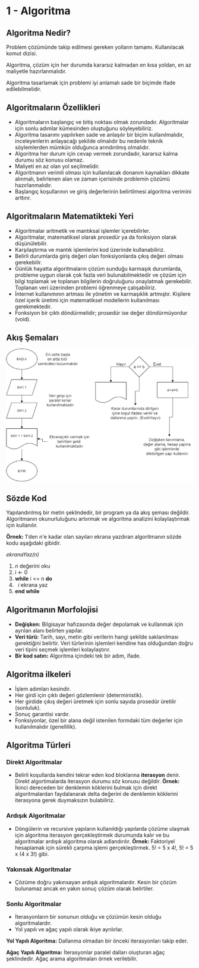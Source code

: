 # 1 - Algoritma

## Algoritma Nedir?

Problem çözümünde takip edilmesi gereken yolların tamamı. Kullanılacak komut dizisi.

Algoritma, çözüm için her durumda kararsız kalmadan en kısa yoldan, en az maliyetle hazırlanmalıdır.

Algoritma tasarlamak için problemi iyi anlamalı sade bir biçimde ifade edilebilmelidir.

## Algoritmaların Özellikleri

- Algoritmaların başlangıç ve bitiş noktası olmak zorundadır. Algoritmalar için sonlu adımlar kümesinden oluştuğunu söyleyebiliriz.
- Algoritma tasarımı yapılırken sade ve anlaşılır bir biçim kullanılmalıdır, inceleyenlerin anlayacağı şekilde olmalıdır bu nedenle teknik söylemlerden mümkün olduğunca arındırılmış olmalıdır.
- Algoritma her durum için cevap vermek zorundadır, kararsız kalma durumu söz konusu olamaz.
- Maliyeti en az olan yol seçilmelidir.
- Algoritmanın verimli olması için kullanılacak donanım kaynakları dikkate alınmalı, belirlenen alan ve zaman içerisinde problemin çözümü hazırlanmalıdır.
- Başlangıç koşullarının ve giriş değerlerinin belirtilmesi algoritma verimini arttırır.

## Algoritmaların Matematikteki Yeri

- Algoritmalar aritmetik ve mantıksal işlemler içerebilirler.
- Algoritmalar, matematiksel olarak prosedür ya da fonksiyon olarak düşünülebilir.
- Karşılaştırma ve mantık işlemlerini kod üzerinde kullanabiliriz.
- Belirli durumlarda giriş değeri olan fonksiyonlarda çıkış değeri olması gerekebilir.
- Günlük hayatta algoritmaların çözüm sunduğu karmaşık durumlarda, probleme uygun olarak çok fazla veri bulunabilmektedir ve çözüm için bilgi toplamak ve toplanan bilgilerin doğruluğunu onaylatmak gerekebilir. Toplanan veri üzerinden problemi öğrenmeye çalışabiliriz.
- İnternet kullanımının artması ile yönetim ve karmaşıklık artmıştır. Kişilere özel içerik üretimi için matematiksel modellerin kullanılması gerekmektedir.
- Fonksiyon bir çıktı döndürmelidir; prosedür ise değer döndürmüyordur (void).

## Akış Şemaları

![Akis](https://github.com/ramisyk/egitim-notlarim/blob/master/algoritma-programlama-veri-yapilari/1_Algoritma/kaynak/Akis1.png)

## Sözde Kod

Yapılandırılmış bir metin şeklindedir, bir program ya da akış şeması değildir. Algoritmanın okunurluluğunu artıırmak ve algoritma analizini kolaylaştırmak için kullanılır.

**Örnek:** 1'den n'e kadar olan sayıları ekrana yazdıran algoritmanın sözde kodu aşağıdaki gibidir.

*ekranaYaz(n)*
1. *n* değerini oku
2. i <- 0
3. **while** i <= n **do**
4.   *i* ekrana yaz
5. **end while**

## Algoritmanın Morfolojisi

- **Değişken:** Bilgisayar hafızasında değer depolamak ve kullanmak için ayrılan alanı belirten yapılar.
- **Veri türü:** Tarih, sayı, metin gibi verilerin hangi şekilde saklanılması gerektiğini belirtir. Veri türlerinin işlemleri kendine has olduğundan doğru veri tipini seçmek işlemleri kolaylaştırır.
- **Bir kod satırı:** Algoritma içindeki tek bir adım, ifade.

## Algoritma ilkeleri

- İşlem adımları kesindir.
- Her girdi için çıktı değeri gözlemlenir (deterministik).
- Her girdide çıkış değeri üretmek için sonlu sayıda prosedür üretilir (sonluluk).
- Sonuç garantisi vardır.
- Fonksiyonlar, özel bir alana değil istenilen formdaki tüm değerler için kullanılmalıdır (genellilik).

## Algoritma Türleri


### Direkt Algoritmalar

- Belirli koşullarda kendini tekrar eden kod bloklarına **iterasyon** denir. Direkt algortimalarda iterasyon durumu söz konusu değildir.
**Örnek:** İkinci dereceden bir denklemin köklerini bulmak için direkt algoritmalardan faydalanarak delta değerini de denklemin köklerini iterasyona gerek duymaksızın bulabiliriz.

### Ardışık Algoritmalar

- Döngülerin ve recursive yapıların kullanıldığı yapılarda çözüme ulaşmak için algoritma iterasyon gerçekleştirmek durumunda kalır ve bu algoritmalar ardışık algoritma olarak adlandırılır.
**Örnek:** Faktoriyel hesaplamak için sürekli çarpma işlemi gerçekleştirmek. 5! = 5 x 4!, 5! = 5 x (4 x 3!) gibi.

### Yakınsak Algoritmalar

- Çözüme doğru yakınsayan ardışık algoritmalardır. Kesin bir çözüm bulunamaz ancak en yakın sonuç çözüm olarak belirtiler.

### Sonlu Algoritmalar

- İterasyonların bir sonunun olduğu ve çözümün kesin olduğu algoritmalardır.
- Yol yapılı ve ağaç yapılı olarak ikiye ayrılırlar.

**Yol Yapılı Algoritma:** Dallanma olmadan bir önceki iterasyonları takip eder.

**Ağaç Yapılı Algoritma:**  İterasyonlar paralel dalları oluşturan ağaç şeklindedir. Ağaç arama algoritmaları örnek verilebilir.
